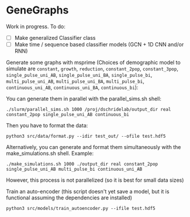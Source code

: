 # GeneGraphs

Work in progress.  To do:
- [ ] Make generalized Classifier class
- [ ] Make time / sequence based classifier models (GCN + 1D CNN and/or RNN)

Generate some graphs with msprime (Choices of demographic model to simulate are `constant`, `growth`, `reduction`, `constant_2pop`, 
`constant_3pop`, `single_pulse_uni_AB`, `single_pulse_uni_BA`, `single_pulse_bi`, `multi_pulse_uni_AB`, 
`multi_pulse_uni_BA`, `multi_pulse_bi`, `continuous_uni_AB`, `continuous_uni_BA`, `continuous_bi`):

You can generate them in parallel with the parallel_sims.sh shell:
```
./slurm/parallel_sims.sh 1000 /proj/dschridelab/output_dir real constant_2pop single_pulse_uni_AB continuous_bi
```

Then you have to format the data:

```
python3 src/data/format.py --idir test_out/ --ofile test.hdf5
```

Alternatively, you can generate and format them simultaneously with the make_simulations.sh shell.
Example:
```
./make_simulations.sh 1000 ./output_dir real constant_2pop single_pulse_uni_AB multi_pulse_bi continuous_uni_AB
```
However, this process is not parallelized (so it is best for small data sizes)

Train an auto-encoder (this script doesn't yet save a model, but it is functional assuming the dependencies are installed)

```
python3 src/models/train_autoencoder.py --ifile test.hdf5
```
